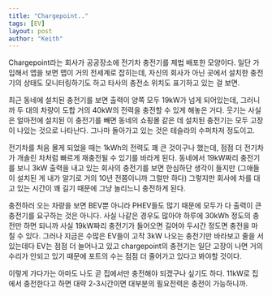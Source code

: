 ```yaml
---
title: "Chargepoint.."
tags: [EV]
layout: post
author: "Keith"
---
```


Chargepoint라는 회사가 공공장소에 전기차 충전기를 제법 배포한 모양이다. 일단 가입해서 앱을 보면 맵이 거의 전세계로 잡히는데, 자신의 회사가 아닌 곳에서 설치한 충전기의 상태도 모니터링하기도 하고 타사의 충전소 위치도 표기하고 있는 걸 보면.

최근 동네에 설치된 충전기를 보면 출력이 양쪽 모두 19kW가 넘게 되어있는데, 그러니까 두 대의 차량이 도합 거의 40kW의 전력을 충전할 수 있게 해놓은 거다. 웃기는 사실은 얼마전에 설치된 이 충전기를 빼면 동네의 쇼핑몰 같은 데 설치된 충전기는 모두 고장이 나있는 것으로 나타난다. 그나마 돌아가고 있는 것은 테슬라의 수퍼차저 정도이고.

전기차를 처음 몰게 되었을 때는 1kWh의 전력도 꽤 큰 것이구나 했는데, 점점 더 전기차가 개솔린 차처럼 빠르게 재충전될 수 있기를 바라게 된다. 동네에서 19kW짜리 충전기를 보니 3kW 출력을 내고 있는 회사의 충전기를 보면 한심하단 생각이 들지만 (그애들이 설치된 게 내가 알기로 거의 10년 전쯤이니까 그럴만 하다) 그렇지만 회사에 차를 대고 있는 시간이 꽤 길기 때문에 그냥 놀리느니 충전하게 된다. 

충전하러 오는 차량을 보면 BEV뿐 아니라 PHEV들도 많기 때문에 모두가 다 출력이 큰 충전기를 요구하는 것은 아니다. 사실 나같은 경우도 많아야 하루에 30kWh 정도의 충전만 하면 되니까 사실 19kW짜리 충전기가 들어오면 길어야 두시간 정도면 충전을 마칠 수 있다. 그러나 지금은 수많은 EV들이 고작 3kW 나오는 충전기만 바라보고 줄을 서 있는데다 EV는 점점 더 늘어나고 있고 chargepoint의 충전기는 일단 고장이 나면 거의 수리가 안되고 있기 때문에 포트의 수는 점점 더 줄어가고 있다고 봐야할 것이다. 

이렇게 가다가는 아마도 나도 곧 집에서만 충전해야 되겠구나 싶기도 하다. 11kW로 집에서 충전한다고 하면 대략 2-3시간이면 대부분의 필요전력은 충전이 가능하니까. 